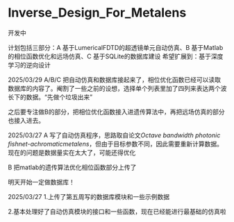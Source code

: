 # Inverse_Design_For_Metalens

开发中

计划包括三部分：A 基于LumericalFDTD的超透镜单元自动仿真、B 基于Matlab的相位函数优化和远场仿真、C 基于SQLite的数据库建设
希望扩展到：基于深度学习的逆向设计

2025/03/29
A/B/C 把自动仿真和数据库接起来了，相位优化函数已经可以读取数据库的内容了。阉割了一些之前的设想，选择单个列表里加了四列来表达两个波长下的数据。“先做个垃圾出来”

之后要专注做B的部分，把相位优化函数接入进遗传算法中，再把远场仿真的部分也接入进去。

2025/03/27
A 写了自动仿真程序，思路取自论文*Octave bandwidth photonic fishnet-achromaticmetalens*，但由于目标参数不同，因此需要重新计算数据。现在的问题是数据量实在太大了，可能还得优化

B 把matlab的遗传算法优化相位函数部分上传了

明天开始一定做数据库！

2025/03/27
1.上传了第五周写的数据库模块和一些示例数据

2.基本处理好了自动仿真模块的接口和一些函数，现在已经能进行最基础的仿真啦